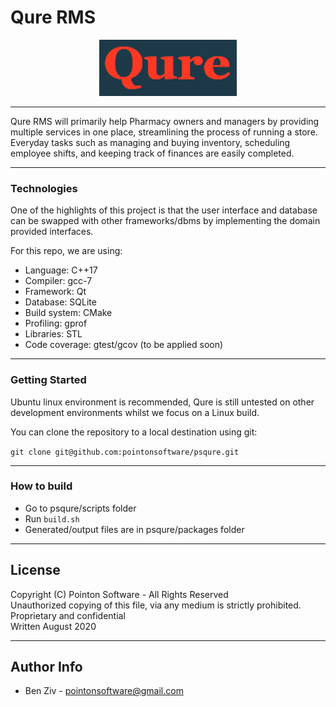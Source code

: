 # Qure RMS

<p align="center">
  <img width="220" height="90" src="/resources/brand/qure_09_20.png">
</p>

---

Qure RMS will primarily help Pharmacy owners and managers by providing multiple services in one place, streamlining the process of running a store. Everyday tasks such as managing and buying inventory, scheduling employee shifts, and keeping track of finances are easily completed.

---

### Technologies

One of the highlights of this project is that the user interface and database can be swapped with other frameworks/dbms by implementing the domain provided interfaces.

For this repo, we are using:
- Language: C++17
- Compiler: gcc-7
- Framework: Qt
- Database: SQLite
- Build system: CMake
- Profiling: gprof
- Libraries: STL
- Code coverage: gtest/gcov (to be applied soon)

---

### Getting Started

Ubuntu linux environment is recommended, Qure is still untested on other development environments whilst we focus on a Linux build.

You can clone the repository to a local destination using git:

`git clone git@github.com:pointonsoftware/psqure.git`

---

### How to build

- Go to psqure/scripts folder
- Run `build.sh`
- Generated/output files are in psqure/packages folder

---

## License

Copyright (C) Pointon Software - All Rights Reserved  
   Unauthorized copying of this file, via any medium is strictly prohibited.  
   Proprietary and confidential  
   Written August 2020  

---

## Author Info
 -  Ben Ziv - <pointonsoftware@gmail.com>

